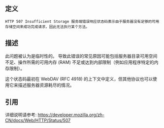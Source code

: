 ## 定义

```
HTTP 507 Insufficient Storage 服务端错误响应状态码表示由于服务器没有足够的可用存储空间来成功完成请求，因此无法执行某个方法。
```

## 描述

此问题被认为是临时性的。 导致此错误的常见原因可能包括服务器目录可用空间不足、操作所需的可用内存 (RAM) 不足或达到内部限制（例如应用程序特定的内存限制）。

这个状态码最初在 WebDAV (RFC 4918) 的上下文中定义，但其他协议也可以使用它来描述服务器资源耗尽的情况。

## 引用

详细说明请参考: https://developer.mozilla.org/zh-CN/docs/Web/HTTP/Status/507